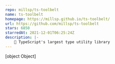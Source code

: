 ```yaml
---
repo: millsp/ts-toolbelt
name: ts-toolbelt
homepage: https://millsp.github.io/ts-toolbelt/
url: https://github.com/millsp/ts-toolbelt
stars: 6850
starredAt: 2021-12-01T06:25:24Z
description: |-
    👷 TypeScript's largest type utility library
---
```


[object Object]
